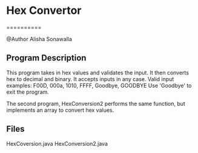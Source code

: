 # Hex Convertor 
==========

@Author
Alisha Sonawalla 


Program Description
--------


This program takes in hex values and validates the input. 
It then converts hex to decimal and binary. It accepts inputs in any case.
Valid input examples: F00D, 000a, 1010, FFFF, Goodbye, GOODBYE
Use 'Goodbye' to exit the program.

The second program, HexConversion2 performs the same function, but implements an array 
to convert hex values. 

Files
-------
HexCoversion.java
HexConversion2.java
